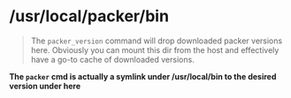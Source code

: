 # /usr/local/packer/bin

>
> The `packer_version` command will drop downloaded packer versions here.
> Obviously you can mount this dir from the host and effectively have
> a go-to cache of downloaded versions.
>

**The `packer` cmd is actually a symlink under /usr/local/bin to the desired version under here**
